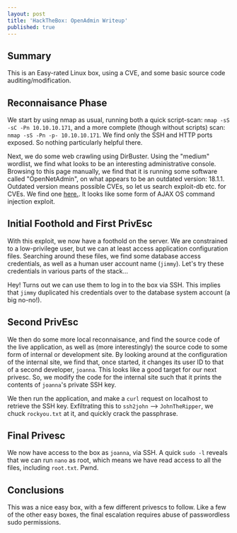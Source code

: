 ```yaml
---
layout: post
title: 'HackTheBox: OpenAdmin Writeup'
published: true
---
```

## Summary ##
This is an Easy-rated Linux box, using a CVE, and some basic source code auditing/modification.

## Reconnaisance Phase ##
We start by using nmap as usual, running both a quick script-scan: `nmap -sS -sC -Pn 10.10.10.171`, and a more complete (though without scripts) scan: `nmap -sS -Pn -p- 10.10.10.171`. We find only the SSH and HTTP ports exposed. So nothing particularly helpful there.

Next, we do some web crawling using DirBuster. Using the "medium" wordlist, we find what looks to be an interesting administrative console. Browsing to this page manually, we find that it is running some software called "OpenNetAdmin", on what appears to be an outdated version: 18.1.1. Outdated version means possible CVEs, so let us search exploit-db etc. for CVEs. We find one [here.](https://www.exploit-db.com/exploits/47691). It looks like some form of AJAX OS command injection exploit.

## Initial Foothold and First PrivEsc ##
With this exploit, we now have a foothold on the server. We are constrained to a low-privilege user, but we can at least access application configuration files. Searching around these files, we find some database access credentials, as well as a human user account name (`jimmy`). Let's try these credentials in various parts of the stack...

Hey! Turns out we can use them to log in to the box via SSH. This implies that `jimmy` duplicated his credentials over to the database system account (a big no-no!).

## Second PrivEsc ##
We then do some more local reconnaisance, and find the source code of the live application, as well as (more interestingly) the source code to some form of internal or development site. By looking around at the configuration of the internal site, we find that, once started, it changes its user ID to that of a second developer, `joanna`. This looks like a good target for our next privesc. So, we modify the code for the internal site such that it prints the contents of `joanna`'s private SSH key.

We then run the application, and make a `curl` request on localhost to retrieve the SSH key. Exfiltrating this to `ssh2john` --> `JohnTheRipper`, we chuck `rockyou.txt` at it, and quickly crack the passphrase.

## Final Privesc ##
We now have access to the box as `joanna`, via SSH. A quick `sudo -l` reveals that we can run `nano` as root, which means we have read access to all the files, including `root.txt`. Pwnd.

## Conclusions ##
This was a nice easy box, with a few different privescs to follow. Like a few of the other easy boxes, the final escalation requires abuse of passwordless sudo permissions.

